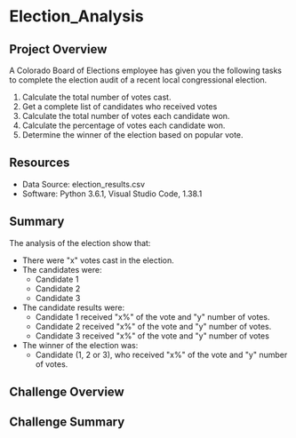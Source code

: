 # Election_Analysis

## Project Overview
A Colorado Board of Elections employee has given you the following tasks to complete the election audit of a recent local congressional election. 

1. Calculate the total number of votes cast. 
2. Get a complete list of candidates who received votes
3. Calculate the total number of votes each candidate won. 
4. Calculate the percentage of votes each candidate won. 
5. Determine the winner of the election based on popular vote.

## Resources 
- Data Source: election_results.csv
- Software: Python 3.6.1, Visual Studio Code, 1.38.1

## Summary
The analysis of the election show that:
- There were "x" votes cast in the election. 
- The candidates were:
    - Candidate 1
    - Candidate 2
    - Candidate 3
 - The candidate results were:
    - Candidate 1 received "x%" of the vote and "y" number of votes. 
    - Candidate 2 received "x%" of the vote and "y" number of votes. 
    - Candidate 3 received "x%" of the vote and "y" number of votes
  - The winner of the election was:
     - Candidate (1, 2 or 3), who received "x%" of the vote and "y" number of votes. 

## Challenge Overview

## Challenge Summary


